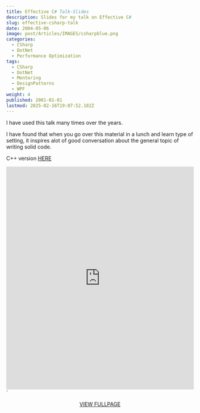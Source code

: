 ```yaml
---
title: Effective C# Talk-Slides
description: Slides for my talk on Effective C#
slug: effective-csharp-talk
date: 2004-05-06
image: post/Articles/IMAGES/csharpblue.png
categories:
  - CSharp
  - DotNet
  - Performance Optimization
tags:
  - CSharp
  - DotNet
  - Mentoring
  - DesignPatterns
  - WPF
weight: 4
published: 2001-01-01
lastmod: 2025-02-16T19:07:52.182Z
---
```

<!-- ecsharpcover.png --> 

I have used this talk many times over the years.

I have found that when you go over this material in a lunch and learn type of setting, it inspires alot of good conversation about the general topic of writing solid code.

C++ version [HERE](/post/cpp/effective-cpp/index.md)

<embed src="https://brianbraatz.com/portfolio/Effective%20C%20Sharp%202017.pdf" type="application/pdf" width="100%" height="600px">\`

<div style="text-align: center;"> 
<a href="https://brianbraatz.com/portfolio/Effective%20C%20Sharp%202017.pdf" style="text-align:center; text-decoration: underline">VIEW FULLPAGE</a><br>

</div>

<!--

<a href="https://www.amazon.com/Effective-Covers-Content-Update-Program/dp/0672337878/" style="text-align:center; text-decoration: underline">Effective C++ Amazon Link</a>
-->
